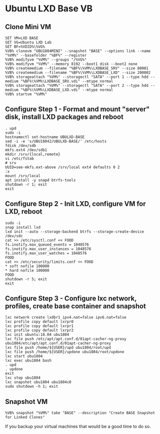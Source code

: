 # Ubuntu LXD Base VB

## Clone Mini VM

```
SET VM=LXD BASE
SET VG=Ubuntu LXD Lab
SET BF=%VDID%\%VG%
%VB% clonevm "UBU1804MINI" --snapshot "BASE" --options link --name "%VM%" --basefolder "%BF%" --register
%VB% modifyvm "%VM%" --groups "/%VG%"
%VB% modifyvm "%VM%" --memory 8192 --boot1 disk --boot2 none
%VB% createmedium --filename "%BF%\%VM%\LXDBASE_SRV" --size 80001
%VB% createmedium --filename "%BF%\%VM%\LXDBASE_LXD" --size 200002
%VB% storageattach "%VM%" --storagectl "SATA" --port 1 --type hdd --medium "%BF%\%VM%\LXDBASE_SRV.vdi" --mtype normal
%VB% storageattach "%VM%" --storagectl "SATA" --port 2 --type hdd --medium "%BF%\%VM%\LXDBASE_LXD.vdi" --mtype normal
%VB% startvm "%VM%"
```

## Configure Step 1 - Format and mount "server" disk, install LXD packages and reboot

```shell
. upd
sudo -i
hostnamectl set-hostname UBULXD-BASE
sed -i -e 's/UBU18042/UBULXD-BASE/' /etc/hosts
fdisk /dev/sdb
mkfs.ext4 /dev/sdb1
mkdir /srv/{local,remote}
vi /etc/fstab
# srv
UUID=see-mkfs.ext-above /srv/local ext4 defaults 0 2
:x
mount /srv/local
apt install -y snapd btrfs-tools
shutdown -r 1; exit
exit
```

## Configure Step 2 - Init LXD, configure VM for LXD, reboot

```shell
sudo -i
snap install lxd
lxd init --auto --storage-backend btrfs --storage-create-device /dev/sdc
cat >> /etc/sysctl.conf << FOOD
fs.inotify.max_queued_events = 1048576
fs.inotify.max_user_instances = 1048576
fs.inotify.max_user_watches = 1048576
FOOD
cat >> /etc/security/limits.conf << FOOD
* soft nofile 100000
* hard nofile 100000
FOOD
shutdown -r 5; exit
exit
```

## Configure Step 3 - Configure lxc network, profiles, create base container and snapshot

```shell
lxc network create lxdbr1 ipv4.nat=false ipv6.nat=false
lxc profile copy default lxrpr0
lxc profile copy default lxrpr1
lxc profile copy default lxrpr2
lxc init ubuntu:18.04 ubu1804
lxc file push /etc/apt/apt.conf.d/01apt-cacher-ng-proxy ubu1804/etc/apt/apt.conf.d/01apt-cacher-ng-proxy
lxc file push /home/${USER}/upd ubu1804/root/upd
lxc file push /home/${USER}/updone ubu1804/root/updone
lxc start ubu1804
lxc exec ubu1804 bash
. upd
. updone
exit
lxc stop ubu1804
lxc snapshot ubu1804 ubu1804c0
sudo shutdown -h 1; exit
```

## Snapshot VM

```
%VB% snapshot "%VM%" take "BASE" --description "Create BASE Snapshot for Linked Clones"
```

If you backup your virtual machines that would be a good time to do so.